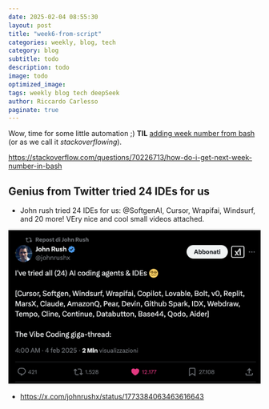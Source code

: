 ```yaml
---
date: 2025-02-04 08:55:30
layout: post
title: "week6-from-script"
categories: weekly, blog, tech
category: blog
subtitle: todo
description: todo
image: todo
optimized_image:
tags: weekly blog tech deepSeek
author: Riccardo Carlesso
paginate: true
---
```


Wow, time for some little automation ;)
**TIL** [ adding week number from bash](https://stackoverflow.com/questions/70226713/how-do-i-get-next-week-number-in-bash) (or as we call it *stackoverflowing*).

https://stackoverflow.com/questions/70226713/how-do-i-get-next-week-number-in-bash

## Genius from Twitter tried 24 IDEs for us

* John rush tried 24 IDEs for us: @SoftgenAI, Cursor, Wrapifai, Windsurf, and 20 more! VEry nice and cool small videos attached.


![alt text](image.png)

* https://x.com/johnrushx/status/1773384063463616643

<!--  links from whatsapp


-->
